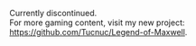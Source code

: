Currently discontinued. <br>
For more gaming content, visit my new project: https://github.com/Tucnuc/Legend-of-Maxwell.

